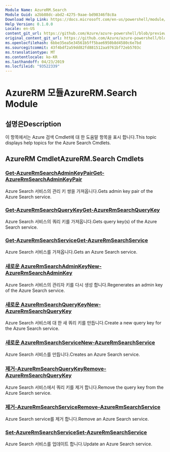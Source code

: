 ```yaml
---
Module Name: AzureRM.Search
Module Guid: a2bb88dc-abd2-4275-9aae-bd98346f8c8a
Download Help Link: https://docs.microsoft.com/en-us/powershell/module/azurerm.search
Help Version: 0.1.0.0
Locale: en-US
content_git_url: https://github.com/Azure/azure-powershell/blob/preview/src/ResourceManager/Search/Commands.Management.Search/help/AzureRM.Search.md
original_content_git_url: https://github.com/Azure/azure-powershell/blob/preview/src/ResourceManager/Search/Commands.Management.Search/help/AzureRM.Search.md
ms.openlocfilehash: 6bbe35ea5e34561b5ff5bae6950b8d4580c6e7bd
ms.sourcegitcommit: 43f4bdf2a59dd82fd881512aa9761bf72eb5703c
ms.translationtype: MT
ms.contentlocale: ko-KR
ms.lasthandoff: 04/23/2019
ms.locfileid: "93522339"
---
```

# <span data-ttu-id="ceb4e-101">AzureRM 모듈</span><span class="sxs-lookup"><span data-stu-id="ceb4e-101">AzureRM.Search Module</span></span>
## <span data-ttu-id="ceb4e-102">설명은</span><span class="sxs-lookup"><span data-stu-id="ceb4e-102">Description</span></span>
<span data-ttu-id="ceb4e-103">이 항목에서는 Azure 검색 Cmdlet에 대 한 도움말 항목을 표시 합니다.</span><span class="sxs-lookup"><span data-stu-id="ceb4e-103">This topic displays help topics for the Azure Search Cmdlets.</span></span>

## <span data-ttu-id="ceb4e-104">AzureRM Cmdlet</span><span class="sxs-lookup"><span data-stu-id="ceb4e-104">AzureRM.Search Cmdlets</span></span>
### [<span data-ttu-id="ceb4e-105">Get-AzureRmSearchAdminKeyPair</span><span class="sxs-lookup"><span data-stu-id="ceb4e-105">Get-AzureRmSearchAdminKeyPair</span></span>](Get-AzureRmSearchAdminKeyPair.md)
<span data-ttu-id="ceb4e-106">Azure Search 서비스의 관리 키 쌍을 가져옵니다.</span><span class="sxs-lookup"><span data-stu-id="ceb4e-106">Gets admin key pair of the Azure Search service.</span></span>

### [<span data-ttu-id="ceb4e-107">Get-AzureRmSearchQueryKey</span><span class="sxs-lookup"><span data-stu-id="ceb4e-107">Get-AzureRmSearchQueryKey</span></span>](Get-AzureRmSearchQueryKey.md)
<span data-ttu-id="ceb4e-108">Azure Search 서비스의 쿼리 키를 가져옵니다.</span><span class="sxs-lookup"><span data-stu-id="ceb4e-108">Gets query key(s) of the Azure Search service.</span></span>

### [<span data-ttu-id="ceb4e-109">Get-AzureRmSearchService</span><span class="sxs-lookup"><span data-stu-id="ceb4e-109">Get-AzureRmSearchService</span></span>](Get-AzureRmSearchService.md)
<span data-ttu-id="ceb4e-110">Azure Search 서비스를 가져옵니다.</span><span class="sxs-lookup"><span data-stu-id="ceb4e-110">Gets an Azure Search service.</span></span>

### [<span data-ttu-id="ceb4e-111">새로운 AzureRmSearchAdminKey</span><span class="sxs-lookup"><span data-stu-id="ceb4e-111">New-AzureRmSearchAdminKey</span></span>](New-AzureRmSearchAdminKey.md)
<span data-ttu-id="ceb4e-112">Azure Search 서비스의 관리자 키를 다시 생성 합니다.</span><span class="sxs-lookup"><span data-stu-id="ceb4e-112">Regenerates an admin key of the Azure Search service.</span></span>

### [<span data-ttu-id="ceb4e-113">새로운 AzureRmSearchQueryKey</span><span class="sxs-lookup"><span data-stu-id="ceb4e-113">New-AzureRmSearchQueryKey</span></span>](New-AzureRmSearchQueryKey.md)
<span data-ttu-id="ceb4e-114">Azure Search 서비스에 대 한 새 쿼리 키를 만듭니다.</span><span class="sxs-lookup"><span data-stu-id="ceb4e-114">Create a new query key for the Azure Search service.</span></span>

### [<span data-ttu-id="ceb4e-115">새로운 AzureRmSearchService</span><span class="sxs-lookup"><span data-stu-id="ceb4e-115">New-AzureRmSearchService</span></span>](New-AzureRmSearchService.md)
<span data-ttu-id="ceb4e-116">Azure Search 서비스를 만듭니다.</span><span class="sxs-lookup"><span data-stu-id="ceb4e-116">Creates an Azure Search service.</span></span>

### [<span data-ttu-id="ceb4e-117">제거-AzureRmSearchQueryKey</span><span class="sxs-lookup"><span data-stu-id="ceb4e-117">Remove-AzureRmSearchQueryKey</span></span>](Remove-AzureRmSearchQueryKey.md)
<span data-ttu-id="ceb4e-118">Azure Search 서비스에서 쿼리 키를 제거 합니다.</span><span class="sxs-lookup"><span data-stu-id="ceb4e-118">Remove the query key from the Azure Search service.</span></span>

### [<span data-ttu-id="ceb4e-119">제거-AzureRmSearchService</span><span class="sxs-lookup"><span data-stu-id="ceb4e-119">Remove-AzureRmSearchService</span></span>](Remove-AzureRmSearchService.md)
<span data-ttu-id="ceb4e-120">Azure Search service를 제거 합니다.</span><span class="sxs-lookup"><span data-stu-id="ceb4e-120">Remove an Azure Search service.</span></span>

### [<span data-ttu-id="ceb4e-121">Set-AzureRmSearchService</span><span class="sxs-lookup"><span data-stu-id="ceb4e-121">Set-AzureRmSearchService</span></span>](Set-AzureRmSearchService.md)
<span data-ttu-id="ceb4e-122">Azure Search 서비스를 업데이트 합니다.</span><span class="sxs-lookup"><span data-stu-id="ceb4e-122">Update an Azure Search service.</span></span>

